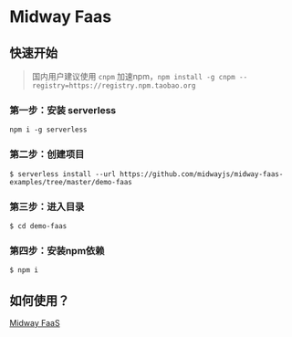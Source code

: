 # Midway Faas

## 快速开始

> 国内用户建议使用 `cnpm` 加速npm，`npm install -g cnpm --registry=https://registry.npm.taobao.org`


### 第一步：安装 serverless

```shell script
npm i -g serverless
```

### 第二步：创建项目

```shell script
$ serverless install --url https://github.com/midwayjs/midway-faas-examples/tree/master/demo-faas
```

### 第三步：进入目录

```shell script
$ cd demo-faas
```

### 第四步：安装npm依赖

```shell script
$ npm i
```

## 如何使用？

[Midway FaaS](https://github.com/midwayjs/midway-faas)
